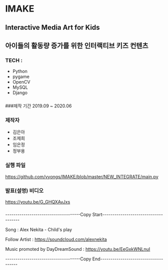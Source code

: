 # IMAKE
####
## Interactive Media Art for Kids
## 아이들의 활동량 증가를 위한 인터랙티브 키즈 컨텐츠

###
### TECH : 
- Python
- pygame
- OpenCV
- MySQL
- Django

###
###제작 기간
2019.09 ~ 2020.06

###
### 제작자
- 김은아
- 조제희
- 임은정
- 정부용

###
### 실행 파일 
https://github.com/vyongs/IMAKE/blob/master/NEW_INTEGRATE/main.py

###
### 발표(설명) 비디오
https://youtu.be/G_GHQXAvJxs  

###
###
-------------------------------------Copy Start-------------------------------------

Song : Alex Nekita - Child's play 

Follow Artist : https://soundcloud.com/alexnekita 

Music promoted by DayDreamSound : https://youtu.be/EeGxkWNLnuI

-------------------------------------Copy End-------------------------------------
